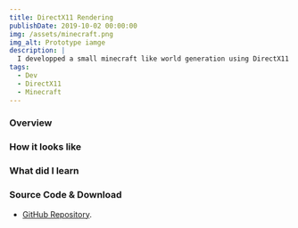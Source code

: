 ```yaml
---
title: DirectX11 Rendering
publishDate: 2019-10-02 00:00:00
img: /assets/minecraft.png
img_alt: Prototype iamge
description: |
  I developped a small minecraft like world generation using DirectX11 for rendering
tags:
  - Dev
  - DirectX11
  - Minecraft
---
```


### Overview
### How it looks like
### What did I learn
### Source Code & Download

- [GitHub Repository](https://github.com/Cochta/DirectX11_Learning).